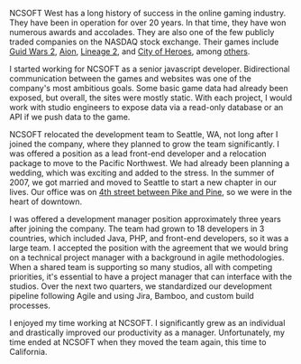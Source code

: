 NCSOFT West has a long history of success in the online gaming industry. They have been in operation for over 20 years. In that time, they have won numerous awards and accolades. They are also one of the few publicly traded companies on the NASDAQ stock exchange. Their games include [Guid Wars 2](/projects/guildwars2-launch/), [Aion](/projects/aion/), [Lineage 2](/projects/lineage2-redesign/), and [City of Heroes](/projects/city-of-heroes-redesign-and-migration/), among [others](https://en.wikipedia.org/wiki/NCSoft#Games).

I started working for NCSOFT as a senior javascript developer. Bidirectional communication between the games and websites was one of the company's most ambitious goals. Some basic game data had already been exposed, but overall, the sites were mostly static. With each project, I would work with studio engineers to expose data via a read-only database or an API if we push data to the game. 

NCSOFT relocated the development team to Seattle, WA, not long after I joined the company, where they planned to grow the team significantly. I was offered a position as a lead front-end developer and a relocation package to move to the Pacific Northwest. We had already been planning a wedding, which was exciting and added to the stress. In the summer of 2007, we got married and moved to Seattle to start a new chapter in our lives. Our office was on [4th street between Pike and Pine](https://www.google.com/maps/place/Century+Square/@47.6104582,-122.3371334,15z/data=!4m5!3m4!1s0x0:0x52f0050f7191c242!8m2!3d47.6104582!4d-122.3371334), so we were in the heart of downtown. 

I was offered a development manager position approximately three years after joining the company. The team had grown to 18 developers in 3 countries, which included Java, PHP, and front-end developers, so it was a large team. I accepted the position with the agreement that we would bring on a technical project manager with a background in agile methodologies. When a shared team is supporting so many studios, all with competing priorities, it's essential to have a project manager that can interface with the studios. Over the next two quarters, we standardized our development pipeline following Agile and using Jira, Bamboo, and custom build processes. 

I enjoyed my time working at NCSOFT. I significantly grew as an individual and drastically improved our productivity as a manager. Unfortunately, my time ended at NCSOFT when they moved the team again, this time to California. 
